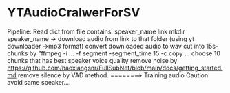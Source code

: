 # YTAudioCralwerForSV

Pipeline:
Read dict from file contains: speaker_name link
mkdir speaker_name -> download audio from link to that folder (using yt downloader ->mp3 format)
convert downloaded audio to wav
cut into 15s-chunks by "ffmpeg -i ... -f segment -segment_time 15 -c copy ...
choose 10 chunks that has best speaker voice quality
remove noise by https://github.com/haoxiangsnr/FullSubNet/blob/main/docs/getting_started.md
remove silence by VAD method.
========> Training audio
Caution: avoid same speaker....
